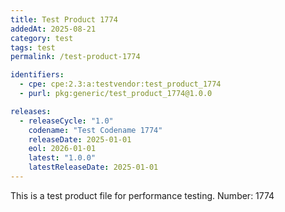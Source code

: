 ```yaml
---
title: Test Product 1774
addedAt: 2025-08-21
category: test
tags: test
permalink: /test-product-1774

identifiers:
  - cpe: cpe:2.3:a:testvendor:test_product_1774
  - purl: pkg:generic/test_product_1774@1.0.0

releases:
  - releaseCycle: "1.0"
    codename: "Test Codename 1774"
    releaseDate: 2025-01-01
    eol: 2026-01-01
    latest: "1.0.0"
    latestReleaseDate: 2025-01-01
---
```


This is a test product file for performance testing. Number: 1774
